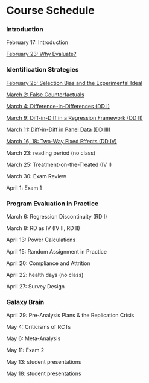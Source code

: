 # Course Schedule 

### Introduction

February 17: Introduction

[February 23: Why Evaluate?](M1-why-evaluate.html)

### Identification Strategies

[February 25: Selection Bias and the Experimental Ideal](M2-selection-bias.html)

[March 2: False Counterfactuals](M3-false-counterfactuals.html)

[March 4: Difference-in-Differences (DD I)](M4-DD1.html)

[March 9: Diff-in-Diff in a Regression Framework (DD II)](M5-DD2.html)

[March 11: Diff-in-Diff in Panel Data (DD III)](M6-DD3-panel.html)  

[March 16, 18: Two-Way Fixed Effects (DD IV)](M7-TWFE.html)  

March 23: reading period (no class)  

March 25: Treatment-on-the-Treated (IV I)  

March 30: Exam Review

April 1: Exam 1  

### Program Evaluation in Practice

March 6: Regression Discontinuity (RD I)  

March 8: RD as IV (IV II, RD II)  

April 13: Power Calculations

April 15: Random Assignment in Practice 

April 20: Compliance and Attrition 

April 22: health days (no class)

April 27: Survey Design

### Galaxy Brain

April 29: Pre-Analysis Plans & the Replication Crisis

May 4: Criticisms of RCTs

May 6: Meta-Analysis

May 11:  Exam 2

May 13:  student presentations

May 18: student presentations

<br>


